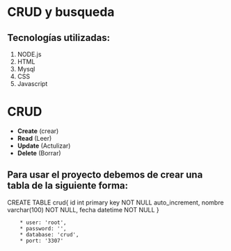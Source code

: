 # CRUD y busqueda
## Tecnologías utilizadas:
1. NODE.js
2. HTML
3. Mysql
4. CSS
5. Javascript

# CRUD
* **Create** (crear)
* **Read** (Leer)
* **Update** (Actulizar)
* **Delete** (Borrar)

## Para usar el proyecto debemos de crear una tabla de la siguiente forma:

CREATE TABLE crud{
    id int primary key NOT NULL auto_increment,
    nombre varchar(100) NOT NULL,
    fecha datetime NOT NULL
}

        * user: 'root',
        * password: '',
        * database: 'crud',
        * port: '3307'